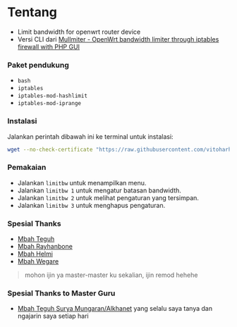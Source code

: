 # Tentang
- Limit bandwidth for openwrt router device
- Versi CLI dari [MulImiter - OpenWrt bandwidth limiter through iptables firewall with PHP GUI](https://github.com/tegohsx/mulimiter)

### Paket pendukung
- `bash`
- `iptables`
- `iptables-mod-hashlimit`
- `iptables-mod-iprange`

### Instalasi

Jalankan perintah dibawah ini ke terminal untuk instalasi:

```sh
wget --no-check-certificate "https://raw.githubusercontent.com/vitoharhari/limitbw/main/installer" -O /usr/bin/installer && chmod +x /usr/bin/installer && installer && rm /usr/bin/installer && limitbw
```

### Pemakaian
 
- Jalankan `limitbw` untuk menampilkan menu.
- Jalankan `limitbw 1` untuk mengatur batasan bandwidth.
- Jalankan `limitbw 2` untuk melihat pengaturan yang tersimpan.
- Jalankan `limitbw 3` untuk menghapus pengaturan.

### Spesial Thanks
- [Mbah Teguh](https://github.com/tegohsx)
- [Mbah Rayhanbone](https://github.com/rayhanbone)
- [Mbah Helmi](https://github.com/helmiau)
- [Mbah Wegare](https://github.com/wegare123)

> mohon ijin ya master-master ku sekalian, ijin remod hehehe

### Spesial Thanks to Master Guru
- [Mbah Teguh Surya Mungaran/Alkhanet](https://github.com/alkhanet26)
yang selalu saya tanya dan ngajarin saya setiap hari 


